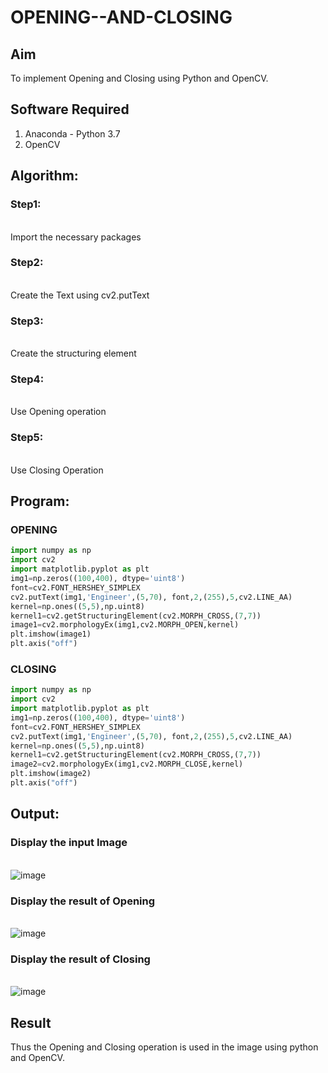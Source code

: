 # OPENING--AND-CLOSING
## Aim
To implement Opening and Closing using Python and OpenCV.

## Software Required
1. Anaconda - Python 3.7
2. OpenCV
## Algorithm:
### Step1:
<br>Import the necessary packages


### Step2:
<br>Create the Text using cv2.putText

### Step3:
<br>Create the structuring element

### Step4:
<br>Use Opening operation

### Step5:
<br>Use Closing Operation

 
## Program:
### OPENING
``` python
import numpy as np
import cv2
import matplotlib.pyplot as plt
img1=np.zeros((100,400), dtype='uint8')
font=cv2.FONT_HERSHEY_SIMPLEX
cv2.putText(img1,'Engineer',(5,70), font,2,(255),5,cv2.LINE_AA)
kernel=np.ones((5,5),np.uint8)
kernel1=cv2.getStructuringElement(cv2.MORPH_CROSS,(7,7))
image1=cv2.morphologyEx(img1,cv2.MORPH_OPEN,kernel)
plt.imshow(image1)
plt.axis("off")

```
### CLOSING
```python
import numpy as np
import cv2
import matplotlib.pyplot as plt
img1=np.zeros((100,400), dtype='uint8')
font=cv2.FONT_HERSHEY_SIMPLEX
cv2.putText(img1,'Engineer',(5,70), font,2,(255),5,cv2.LINE_AA)
kernel=np.ones((5,5),np.uint8)
kernel1=cv2.getStructuringElement(cv2.MORPH_CROSS,(7,7))
image2=cv2.morphologyEx(img1,cv2.MORPH_CLOSE,kernel)
plt.imshow(image2)
plt.axis("off")
```
## Output:

### Display the input Image
<br>![image](https://github.com/MeethaPrabhu/OPENING--AND-CLOSING/assets/119401038/cd0aa95d-87f6-4422-89e2-3c2999b50be1)


### Display the result of Opening
<br>![image](https://github.com/MeethaPrabhu/OPENING--AND-CLOSING/assets/119401038/de17c5c1-c221-4d0f-9006-ee012755eb45)



### Display the result of Closing
<br>![image](https://github.com/MeethaPrabhu/OPENING--AND-CLOSING/assets/119401038/a55055a6-cca6-4226-9d05-0e799e8120b0)




## Result
Thus the Opening and Closing operation is used in the image using python and OpenCV.
